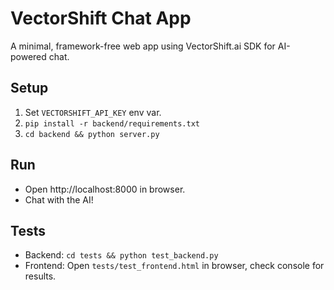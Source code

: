 # VectorShift Chat App

A minimal, framework-free web app using VectorShift.ai SDK for AI-powered chat.

## Setup
1. Set `VECTORSHIFT_API_KEY` env var.
2. `pip install -r backend/requirements.txt`
3. `cd backend && python server.py`

## Run
- Open http://localhost:8000 in browser.
- Chat with the AI!

## Tests
- Backend: `cd tests && python test_backend.py`
- Frontend: Open `tests/test_frontend.html` in browser, check console for results.